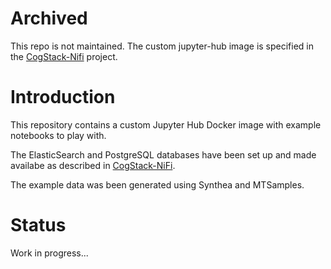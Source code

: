 # Archived

This repo is not maintained. The custom jupyter-hub image is specified in the [CogStack-Nifi](https://github.com/CogStack/CogStack-NiFi/tree/master/services/jupyter-hub) project. 

# Introduction
This repository contains a custom Jupyter Hub Docker image with example notebooks to play with.

The ElasticSearch and PostgreSQL databases have been set up and made availabe as described in [CogStack-NiFi](https://github.com/cogstack/cogstack-nifi).

The example data was been generated using Synthea and MTSamples. 

# Status
Work in progress...
